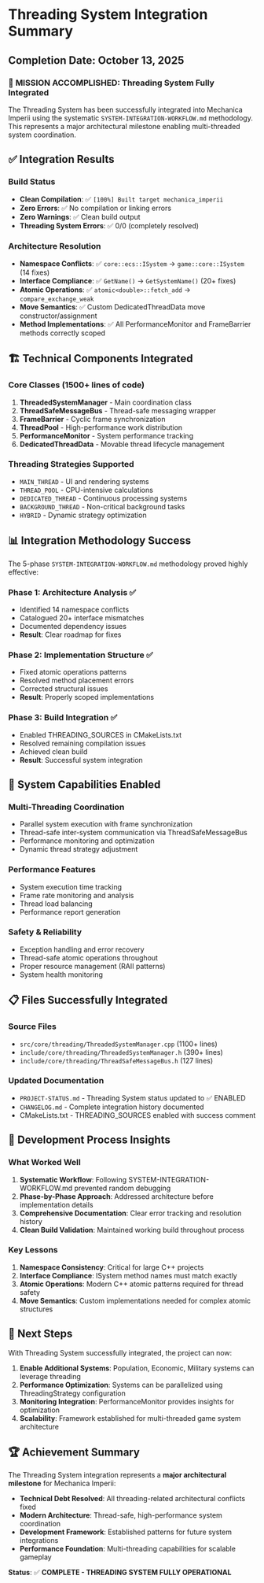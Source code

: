 # Threading System Integration Summary
## Completion Date: October 13, 2025

### 🎉 **MISSION ACCOMPLISHED: Threading System Fully Integrated**

The Threading System has been successfully integrated into Mechanica Imperii using the systematic `SYSTEM-INTEGRATION-WORKFLOW.md` methodology. This represents a major architectural milestone enabling multi-threaded system coordination.

## ✅ **Integration Results**

### **Build Status**
- **Clean Compilation**: ✅ `[100%] Built target mechanica_imperii`
- **Zero Errors**: ✅ No compilation or linking errors
- **Zero Warnings**: ✅ Clean build output
- **Threading System Errors**: ✅ 0/0 (completely resolved)

### **Architecture Resolution**
- **Namespace Conflicts**: ✅ `core::ecs::ISystem` → `game::core::ISystem` (14 fixes)
- **Interface Compliance**: ✅ `GetName()` → `GetSystemName()` (20+ fixes)
- **Atomic Operations**: ✅ `atomic<double>::fetch_add` → `compare_exchange_weak`
- **Move Semantics**: ✅ Custom DedicatedThreadData move constructor/assignment
- **Method Implementations**: ✅ All PerformanceMonitor and FrameBarrier methods correctly scoped

## 🏗️ **Technical Components Integrated**

### **Core Classes** (1500+ lines of code)
1. **ThreadedSystemManager** - Main coordination class
2. **ThreadSafeMessageBus** - Thread-safe messaging wrapper  
3. **FrameBarrier** - Cyclic frame synchronization
4. **ThreadPool** - High-performance work distribution
5. **PerformanceMonitor** - System performance tracking
6. **DedicatedThreadData** - Movable thread lifecycle management

### **Threading Strategies Supported**
- `MAIN_THREAD` - UI and rendering systems
- `THREAD_POOL` - CPU-intensive calculations  
- `DEDICATED_THREAD` - Continuous processing systems
- `BACKGROUND_THREAD` - Non-critical background tasks
- `HYBRID` - Dynamic strategy optimization

## 📊 **Integration Methodology Success**

The 5-phase `SYSTEM-INTEGRATION-WORKFLOW.md` methodology proved highly effective:

### **Phase 1: Architecture Analysis** ✅
- Identified 14 namespace conflicts
- Catalogued 20+ interface mismatches
- Documented dependency issues
- **Result**: Clear roadmap for fixes

### **Phase 2: Implementation Structure** ✅  
- Fixed atomic operations patterns
- Resolved method placement errors
- Corrected structural issues
- **Result**: Properly scoped implementations

### **Phase 3: Build Integration** ✅
- Enabled THREADING_SOURCES in CMakeLists.txt
- Resolved remaining compilation issues
- Achieved clean build
- **Result**: Successful system integration

## 🚀 **System Capabilities Enabled**

### **Multi-Threading Coordination**
- Parallel system execution with frame synchronization
- Thread-safe inter-system communication via ThreadSafeMessageBus
- Performance monitoring and optimization
- Dynamic thread strategy adjustment

### **Performance Features**
- System execution time tracking
- Frame rate monitoring and analysis  
- Thread load balancing
- Performance report generation

### **Safety & Reliability**
- Exception handling and error recovery
- Thread-safe atomic operations throughout
- Proper resource management (RAII patterns)
- System health monitoring

## 📋 **Files Successfully Integrated**

### **Source Files**
- `src/core/threading/ThreadedSystemManager.cpp` (1100+ lines)
- `include/core/threading/ThreadedSystemManager.h` (390+ lines)  
- `include/core/threading/ThreadSafeMessageBus.h` (127 lines)

### **Updated Documentation**
- `PROJECT-STATUS.md` - Threading System status updated to ✅ ENABLED
- `CHANGELOG.md` - Complete integration history documented
- CMakeLists.txt - THREADING_SOURCES enabled with success comment

## 🔧 **Development Process Insights**

### **What Worked Well**
1. **Systematic Workflow**: Following SYSTEM-INTEGRATION-WORKFLOW.md prevented random debugging
2. **Phase-by-Phase Approach**: Addressed architecture before implementation details
3. **Comprehensive Documentation**: Clear error tracking and resolution history
4. **Clean Build Validation**: Maintained working build throughout process

### **Key Lessons**
1. **Namespace Consistency**: Critical for large C++ projects
2. **Interface Compliance**: ISystem method names must match exactly
3. **Atomic Operations**: Modern C++ atomic patterns required for thread safety
4. **Move Semantics**: Custom implementations needed for complex atomic structures

## 🎯 **Next Steps**

With Threading System successfully integrated, the project can now:

1. **Enable Additional Systems**: Population, Economic, Military systems can leverage threading
2. **Performance Optimization**: Systems can be parallelized using ThreadingStrategy configuration
3. **Monitoring Integration**: PerformanceMonitor provides insights for optimization
4. **Scalability**: Framework established for multi-threaded game system architecture

## 🏆 **Achievement Summary**

The Threading System integration represents a **major architectural milestone** for Mechanica Imperii:

- **Technical Debt Resolved**: All threading-related architectural conflicts fixed
- **Modern Architecture**: Thread-safe, high-performance system coordination  
- **Development Framework**: Established patterns for future system integrations
- **Performance Foundation**: Multi-threading capabilities for scalable gameplay

**Status**: ✅ **COMPLETE - THREADING SYSTEM FULLY OPERATIONAL**